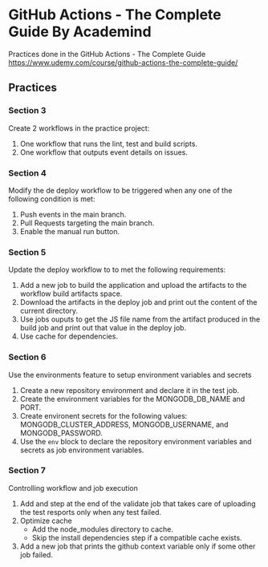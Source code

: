 # GitHub Actions - The Complete Guide By Academind

Practices done in the GitHub Actions - The Complete Guide https://www.udemy.com/course/github-actions-the-complete-guide/

## Practices
### Section 3
  
Create 2 workflows in the practice project:
1. One workflow that runs the lint, test and build scripts.
2. One workflow that outputs event details on issues.

### Section 4

Modify the de deploy workflow to be triggered when any one of the following condition is met:
1. Push events in the main branch.
2. Pull Requests targeting the main branch.
3. Enable the manual run button.

### Section 5

Update the deploy workflow to to met the following requirements:
1. Add a new job to build the application and upload the artifacts to the workflow build artifacts space.
2. Download the artifacts in the deploy job and print out the content of the current directory.
3. Use jobs ouputs to get the JS file name from the artifact produced in the build job and print out that value in the deploy job.
4. Use cache for dependencies.

### Section 6

Use the environments feature to setup environment variables and secrets
1. Create a new repository environment and declare it in the test job.
2. Create the environment variables for the MONGODB_DB_NAME and PORT.
3. Create environent secrets for the following values: MONGODB_CLUSTER_ADDRESS, MONGODB_USERNAME, and MONGODB_PASSWORD.
4. Use the `env` block to declare the repository environment variables and secrets as job environment variables.

### Section 7

Controlling workflow and job execution
1. Add and step at the end of the validate job that takes care of uploading the test resports only when any test failed.
2. Optimize cache
    - Add the node_modules directory to cache.
    - Skip the install dependencies step if a compatible cache exists.
3. Add a new job that prints the github context variable only if some other job failed.